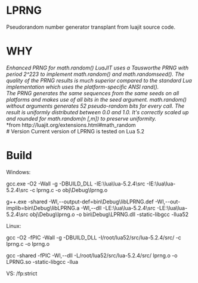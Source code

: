 # LPRNG
Pseudorandom number generator transplant from luajit source code.

# WHY
<I>
Enhanced PRNG for math.random()
LuaJIT uses a Tausworthe PRNG with period 2^223 to implement math.random() and math.randomseed(). The quality of the PRNG results is much superior compared to the standard Lua implementation which uses the platform-specific ANSI rand().<br/>
The PRNG generates the same sequences from the same seeds on all platforms and makes use of all bits in the seed argument. math.random() without arguments generates 52 pseudo-random bits for every call. The result is uniformly distributed between 0.0 and 1.0. It's correctly scaled up and rounded for math.random(n [,m]) to preserve uniformity.<br/>
</I>
*from http://luajit.org/extensions.html#math_random<br/>
# Version
Current version of LPRNG is tested on Lua 5.2

# Build

Windows:

gcc.exe -O2 -Wall -g -DBUILD_DLL -IE:\lua\lua-5.2.4\src -IE:\lua\lua-5.2.4\src -c lprng.c -o obj\Debug\lprng.o

g++.exe -shared -Wl,--output-def=bin\Debug\libLPRNG.def -Wl,--out-implib=bin\Debug\libLPRNG.a -Wl,--dll -LE:\lua\lua-5.2.4\src -LE:\lua\lua-5.2.4\src obj\Debug\lprng.o -o bin\Debug\LPRNG.dll -static-libgcc -llua52

Linux:

gcc -O2 -fPIC -Wall -g -DBUILD_DLL -I/root/lua52/src/lua-5.2.4/src/ -c lprng.c -o lprng.o

gcc -shared -fPIC -Wl,--dll -L/root/lua52/src/lua-5.2.4/src/ lprng.o -o LPRNG.so -static-libgcc -llua

VS: /fp:strict
